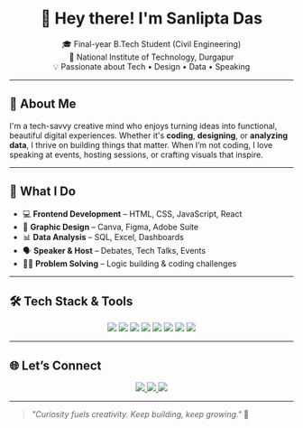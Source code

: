 <h1 align="center">👋 Hey there! I'm Sanlipta Das</h1>

<p align="center">
🎓 Final-year B.Tech Student (Civil Engineering) <br/>
🏫 National Institute of Technology, Durgapur <br/>
💡 Passionate about Tech • Design • Data • Speaking
</p>

---

## 🚀 About Me

I'm a tech-savvy creative mind who enjoys turning ideas into functional, beautiful digital experiences. Whether it's **coding**, **designing**, or **analyzing data**, I thrive on building things that matter. When I’m not coding, I love speaking at events, hosting sessions, or crafting visuals that inspire.

---

## 💼 What I Do

- 💻 **Frontend Development** – HTML, CSS, JavaScript, React  
- 🎨 **Graphic Design** – Canva, Figma, Adobe Suite  
- 📊 **Data Analysis** – SQL, Excel, Dashboards  
- 🗣️ **Speaker & Host** – Debates, Tech Talks, Events  
- 👨‍💻 **Problem Solving** – Logic building & coding challenges  

---

## 🛠️ Tech Stack & Tools

<p align="center">
  <img src="https://img.shields.io/badge/-HTML5-E34F26?logo=html5&logoColor=white" />
  <img src="https://img.shields.io/badge/-CSS3-1572B6?logo=css3&logoColor=white" />
  <img src="https://img.shields.io/badge/-JavaScript-F7DF1E?logo=javascript&logoColor=black" />
  <img src="https://img.shields.io/badge/-React-61DAFB?logo=react&logoColor=black" />
  <img src="https://img.shields.io/badge/-Figma-F24E1E?logo=figma&logoColor=white" />
  <img src="https://img.shields.io/badge/-SQL-4479A1?logo=postgresql&logoColor=white" />
  <img src="https://img.shields.io/badge/-Git-F05032?logo=git&logoColor=white" />
  <img src="https://img.shields.io/badge/-VS%20Code-007ACC?logo=visual-studio-code&logoColor=white" />
</p>

---

## 🌐 Let’s Connect

<p align="center">
  <a href="https://www.linkedin.com/in/sanlipta-das-a425aa340/" target="_blank">
    <img src="https://img.shields.io/badge/-LinkedIn-0A66C2?style=for-the-badge&logo=linkedin&logoColor=white"/>
  </a>
  <a href="https://www.instagram.com/artisan_within/?locale=zh_CN&hl=en" target="_blank">
    <img src="https://img.shields.io/badge/-Instagram-E4405F?style=for-the-badge&logo=instagram&logoColor=white"/>
  </a>
  <a href="mailto:sanliptadas@email.com">
    <img src="https://img.shields.io/badge/-Email-D14836?style=for-the-badge&logo=gmail&logoColor=white"/>
  </a>
</p>

---

> _"Curiosity fuels creativity. Keep building, keep growing."_ 🌱
